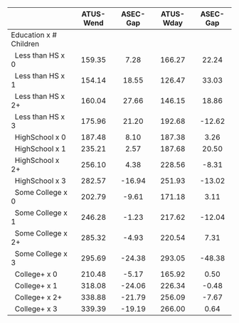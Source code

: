 
|                      |    ATUS-Wend |     ASEC-Gap |    ATUS-Wday |     ASEC-Gap |
| -------------------- | :----------: | :----------: | :----------: | :----------: |
| Education x # Children |              |              |              |              |
| &nbsp;&nbsp;Less than HS x 0 |       159.35 |         7.28 |       166.27 |        22.24 |
| &nbsp;&nbsp;Less than HS x 1 |       154.14 |        18.55 |       126.47 |        33.03 |
| &nbsp;&nbsp;Less than HS x 2+ |       160.04 |        27.66 |       146.15 |        18.86 |
| &nbsp;&nbsp;Less than HS x 3 |       175.96 |        21.20 |       192.68 |       -12.62 |
| &nbsp;&nbsp;HighSchool x 0 |       187.48 |         8.10 |       187.38 |         3.26 |
| &nbsp;&nbsp;HighSchool x 1 |       235.21 |         2.57 |       187.68 |        20.50 |
| &nbsp;&nbsp;HighSchool x 2+ |       256.10 |         4.38 |       228.56 |        -8.31 |
| &nbsp;&nbsp;HighSchool x 3 |       282.57 |       -16.94 |       251.93 |       -13.02 |
| &nbsp;&nbsp;Some College x 0 |       202.79 |        -9.61 |       171.18 |         3.11 |
| &nbsp;&nbsp;Some College x 1 |       246.28 |        -1.23 |       217.62 |       -12.04 |
| &nbsp;&nbsp;Some College x 2+ |       285.32 |        -4.93 |       220.54 |         7.31 |
| &nbsp;&nbsp;Some College x 3 |       295.69 |       -24.38 |       293.05 |       -48.38 |
| &nbsp;&nbsp;College+ x 0 |       210.48 |        -5.17 |       165.92 |         0.50 |
| &nbsp;&nbsp;College+ x 1 |       318.08 |       -24.06 |       226.34 |        -0.48 |
| &nbsp;&nbsp;College+ x 2+ |       338.88 |       -21.79 |       256.09 |        -7.67 |
| &nbsp;&nbsp;College+ x 3 |       339.39 |       -19.19 |       266.00 |         0.64 |


